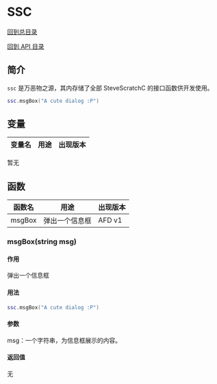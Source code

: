 # SSC

[回到总目录](../index.md#目录)

[回到 API 目录](menu.md#api-目录)

## 简介

`ssc` 是万~~恶~~物之源，其内存储了全部 SteveScratchC 的接口函数供开发使用。

```lua
ssc.msgBox("A cute dialog :P")
```

## 变量

变量名|用途|出现版本
-|-|-
暂无

## 函数

函数名|用途|出现版本
-|-|-|
msgBox|弹出一个信息框|AFD v1

### msgBox(string msg)
#### 作用
弹出一个信息框
#### 用法
```lua
ssc.msgBox("A cute dialog :P")
```
#### 参数
msg：一个字符串，为信息框展示的内容。
#### 返回值
无
